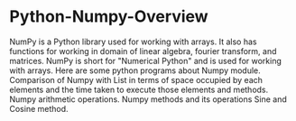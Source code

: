 # Python-Numpy-Overview
NumPy is a Python library used for working with arrays. It also has functions for working in domain of linear algebra, fourier transform, and matrices.
NumPy is short for "Numerical Python" and is used for working with arrays.
Here are some python programs about Numpy module. Comparison of Numpy with List in terms of space occupied by each elements and the time taken to execute those elements and methods.
Numpy arithmetic operations.
Numpy methods and its operations
Sine and Cosine method.
